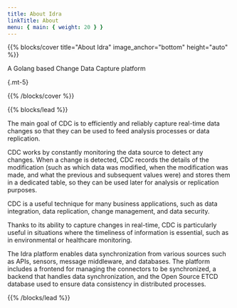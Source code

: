 ```yaml
---
title: About Idra
linkTitle: About
menu: { main: { weight: 20 } }
---
```


{{% blocks/cover title="About Idra" image_anchor="bottom" height="auto" %}}

<p class="lead mt-5 title-text">A Golang based Change Data Capture platform</p>

{.mt-5}

{{% /blocks/cover %}}

{{% blocks/lead %}}

<p class="content-text">The main goal of CDC is to efficiently and reliably capture real-time data changes so that they can be used to feed analysis processes or data replication.</p>

<p class="content-text">CDC works by constantly monitoring the data source to detect any changes. When a change is detected, CDC records the details of the modification (such as which data was modified, when the modification was made, and what the previous and subsequent values were) and stores them in a dedicated table, so they can be used later for analysis or replication purposes.</p>

<p class="content-text">CDC is a useful technique for many business applications, such as data integration, data replication, change management, and data security.</p>

<p class="content-text">Thanks to its ability to capture changes in real-time, CDC is particularly useful in situations where the timeliness of information is essential, such as in environmental or healthcare monitoring.</p>

<p class="content-text">The Idra platform enables data synchronization from various sources such as APIs, sensors, message middleware, and databases.
The platform includes a frontend for managing the connectors to be synchronized, a backend that handles data synchronization, and the Open Source ETCD database used to ensure data consistency in distributed processes.

{{% /blocks/lead %}}
